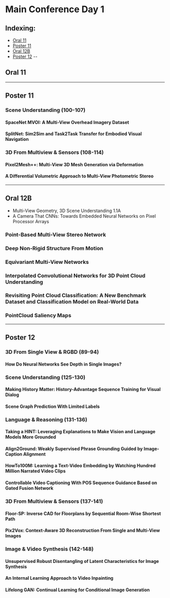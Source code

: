 # Main Conference Day 1

## Indexing:
- [Oral 11](#Oral-11)
- [Poster 11](#Poster-11)
- [Oral 12B](#Oral-12B)
- [Poster 12](#Poster-12)
--
## Oral 11




---
## Poster 11
### Scene Understanding (**100-107**)
#### SpaceNet MVOI: A Multi-View Overhead Imagery Dataset


#### SplitNet: Sim2Sim and Task2Task Transfer for Embodied Visual Navigation


### 3D From Multiview & Sensors (**108-114**)
#### Pixel2Mesh++: Multi-View 3D Mesh Generation via Deformation

#### A Differential Volumetric Approach to Multi-View Photometric Stereo

---
## Oral 12B
- Multi-View Geometry, 3D Scene Understanding
1.1A
- A Camera That CNNs: Towards Embedded Neural Networks on Pixel Processor Arrays

### Point-Based Multi-View Stereo Network

### Deep Non-Rigid Structure From Motion

### Equivariant Multi-View Networks

### Interpolated Convolutional Networks for 3D Point Cloud Understanding

### Revisiting Point Cloud Classification: A New Benchmark Dataset and Classification Model on Real-World Data


### PointCloud Saliency Maps


---
## Poster 12

### 3D From Single View & RGBD (**89-94**)

#### How Do Neural Networks See Depth in Single Images?

### Scene Understanding (**125-130**)
#### Making History Matter: History-Advantage Sequence Training for Visual Dialog

#### Scene Graph Prediction With Limited Labels

### Language & Reasoning (**131-136**)
#### Taking a HINT: Leveraging Explanations to Make Vision and Language Models More Grounded


#### Align2Ground: Weakly Supervised Phrase Grounding Guided by Image-Caption Alignment


#### HowTo100M: Learning a Text-Video Embedding by Watching Hundred Million Narrated Video Clips


#### Controllable Video Captioning With POS Sequence Guidance Based on Gated Fusion Network


### 3D From Multiview & Sensors (**137-141**)
#### Floor-SP: Inverse CAD for Floorplans by Sequential Room-Wise Shortest Path

#### Pix2Vox: Context-Aware 3D Reconstruction From Single and Multi-View Images

### Image & Video Synthesis (**142-148**)

#### Unsupervised Robust Disentangling of Latent Characteristics for Image Synthesis

#### An Internal Learning Approach to Video Inpainting


#### Lifelong GAN: Continual Learning for Conditional Image Generation





